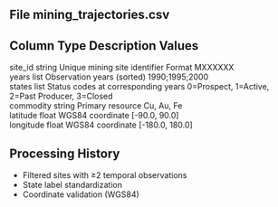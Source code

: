 ## File mining_trajectories.csv
 Column        Type     Description                                   Values                 
-----------------------------------------------------------------------------------------  
 site_id       string   Unique mining site identifier                Format MXXXXXX      
 years         list     Observation years (sorted)                  1990;1995;2000      
 states        list     Status codes at corresponding years          0=Prospect, 1=Active, 2=Past Producer, 3=Closed   
 commodity     string   Primary resource                            Cu, Au, Fe      
 latitude      float    WGS84 coordinate                            [-90.0, 90.0]         
 longitude     float    WGS84 coordinate                            [-180.0, 180.0]       

## Processing History
- Filtered sites with ≥2 temporal observations
- State label standardization
- Coordinate validation (WGS84)